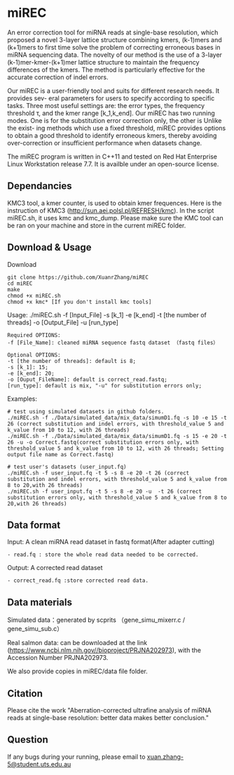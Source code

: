 # miREC
An error correction tool for miRNA reads at single-base resolution, which proposed a novel 3-layer lattice structure combining kmers, (k-1)mers and (k+1)mers to first time solve the problem of correcting erroneous bases in miRNA sequencing data. 
The novelty of our method is the use of a 3-layer (k-1)mer-kmer-(k+1)mer lattice structure to maintain the frequency differences of the kmers.
The method is particularly effective for the accurate correction of indel errors. 

Our miREC is a user-friendly tool and suits for different research needs. It provides sev- eral parameters for users to specify according to specific tasks. Three most useful settings are: the error types, the frequency threshold τ, and the kmer range [k_1,k_end]. Our miREC has two running modes. One is for the substitution error correction only, the other is Unlike the exist- ing methods which use a fixed threshold, miREC provides options to obtain a good threshold to identify erroneous kmers, thereby avoiding over-correction or insufficient performance when datasets change.  

The miREC program is written in C++11 and tested on Red Hat Enterprise Linux Workstation release 7.7. It is availble under an open-source license.

## Dependancies
KMC3 tool, a kmer counter, is used to obtain kmer frequences. Here is the instruction of KMC3 (http://sun.aei.polsl.pl/REFRESH/kmc).
In the script miREC.sh, it uses kmc and kmc_dump. Please make sure the KMC tool can be ran on your machine and store in the current miREC folder.

## Download & Usage

Download

	git clone https://github.com/XuanrZhang/miREC
	cd miREC
	make
	chmod +x miREC.sh
	chmod +x kmc* [If you don't install kmc tools] 
	
	
Usage: ./miREC.sh -f [Input_File] -s [k_1] -e [k_end] -t [the number of threads] -o [Output_File] -u [run_type]

	Required OPTIONS:
	-f [File_Name]: cleaned miRNA sequence fastq dataset （fastq files）

	Optional OPTIONS:
	-t [the number of threads]: default is 8;
	-s [k_1]: 15;
	-e [k_end]: 20;
	-o [Ouput_FileName]: default is correct_read.fastq;
	[run_type]: default is mix, "-u" for substitution errors only;
	
Examples: 

	# test using simulated datasets in github folders.
	./miREC.sh -f ./Data/simulated_data/mix_data/simumD1.fq -s 10 -e 15 -t 26 (correct substitution and indel errors, with threshold_value 5 and k_value from 10 to 12, with 26 threads)
	./miREC.sh -f ./Data/simulated_data/mix_data/simumD1.fq -s 15 -e 20 -t 26 -u -o Correct.fastq(correct substitution errors only, with threshold_value 5 and k_value from 10 to 12, with 26 threads; Setting output file name as Correct.fastq)
	
	# test user's datasets (user_input.fq)
	./miREC.sh -f user_input.fq -t 5 -s 8 -e 20 -t 26 (correct substitution and indel errors, with threshold_value 5 and k_value from 8 to 20,with 26 threads)
	./miREC.sh -f user_input.fq -t 5 -s 8 -e 20 -u  -t 26 (correct substitution errors only, with threshold_value 5 and k_value from 8 to 20,with 26 threads)
	
  
## Data format
Input: A clean miRNA read dataset in fastq format(After adapter cutting)

	- read.fq : store the whole read data needed to be corrected.
	
Output: A corrected read dataset 

	- correct_read.fq :store corrected read data.
	
## Data materials

Simulated data：generated by scprits （gene_simu_mixerr.c / gene_simu_sub.c）

Real salmon data: can be downloaded at the link (https://www.ncbi.nlm.nih.gov//bioproject/PRJNA202973), with the Accession Number PRJNA202973.

We also provide copies in miREC/data file folder.

	
## Citation
Please cite the work "Aberration-corrected ultrafine analysis of miRNA reads at single-base resolution: better data makes better conclusion."

## Question
If any bugs during your running, please email to xuan.zhang-5@student.uts.edu.au

